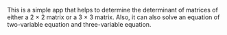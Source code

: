 This is a simple app that helps to determine the determinant of matrices of either a 2 × 2 matrix or a 3 × 3 matrix.
Also, it can also solve an equation of two-variable equation and three-variable equation.